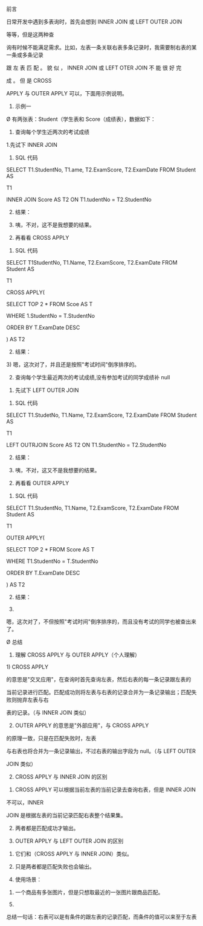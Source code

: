 前言

日常开发中遇到多表询时，首先会想到 INNER JOIN 或 LEFT OUTER JOIN

等等，但是这两种查

询有时候不能满足需求。比如，左表一条关联右表多条记录时，我需要制右表的某一条或多条记录

跟 左 表 匹 配 。 貌 似 ， INNER JOIN 或 LEFT OTER JOIN 不 能 很 好 完

成 。 但 是 CROSS

APPLY 与 OUTER APPLY 可以，下面用示例说明。

1. 示例一

Ø 有两张表：Student（学生表和 Score（成绩表），数据如下：

1) 查询每个学生近两次的考试成绩

1.先试下 INNER JOIN

1) SQL 代码

SELECT T1.StudentNo, T1.ame, T2.ExamScore, T2.ExamDate FROM Student AS

T1

INNER JOIN Score AS T2 ON T1.tudentNo = T2.StudentNo

2) 结果：

3) 咦，不对，这不是我想要的结果。

2. 再看看 CROSS APPLY

1) SQL 代码

SELECT T1StudentNo, T1.Name, T2.ExamScore, T2.ExamDate FROM Student AS

T1

CROSS APPLY(

SELECT TOP 2 \* FROM Scoe AS T

WHERE 1.StudentNo = T.StudentNo

ORDER BY T.ExamDate DESC

) AS T2

2) 结果：



3\) 嗯，这次对了，并且还是按照"考试时间"倒序排序的。

2) 查询每个学生最近两次的考试成绩,没有参加考试的同学成绩补 null

1. 先试下 LEFT OUTER JOIN

1) SQL 代码

SELECT T1.StudetNo, T1.Name, T2.ExamScore, T2.ExamDate FROM Student AS

T1

LEFT OUTRJOIN Score AS T2 ON T1.StudentNo = T2.StudentNo

2) 结果：

3) 咦，不对，这又不是我想要的结果。

2. 再看看 OUTER APPLY

1) SQL 代码

SELECT T1.StudentNo, T1.Name, T2.ExamScore, T2.ExamDate FROM Student AS

T1

OUTER APPLY(

SELECT TOP 2 \* FROM Score AS T

WHERE T1.StudentNo = T.StudentNo

ORDER BY T.ExamDate DESC

) AS T2

2) 结果：

3)

嗯，这次对了，不但按照"考试时间"倒序排序的，而且没有考试的同学也被查出来了。

Ø 总结

1. 理解 CROSS APPLY 与 OUTER APPLY（个人理解）



1\) CROSS APPLY

的意思是"交叉应用"，在查询时首先查询左表，然后右表的每一条记录跟左表的

当前记录进行匹配。匹配成功则将左表与右表的记录合并为一条记录输出；匹配失败则抛弃左表与右

表的记录。（与 INNER JOIN 类似）

2) OUTER APPLY 的意思是"外部应用"，与 CROSS APPLY

的原理一致，只是在匹配失败时，左表

与右表也将合并为一条记录输出，不过右表的输出字段为 null。（与 LEFT OUTER

JOIN 类似）

2. CROSS APPLY 与 INNER JOIN 的区别

1) CROSS APPLY 可以根据当前左表的当前记录去查询右表，但是 INNER JOIN

不可以，INNER

JOIN 是根据左表的当前记录匹配右表整个结果集。

2) 两者都是匹配成功才输出。

3. OUTER APPLY 与 LEFT OUTER JOIN 的区别

1) 它们和（CROSS APPLY 与 INNER JOIN）类似。

2) 只是两者都是匹配失败也会输出。

4. 使用场景：

1) 一个商品有多张图片，但是只想取最近的一张图片跟商品匹配。

5.

总结一句话：右表可以是有条件的跟左表的记录匹配，而条件的值可以来至于左表

